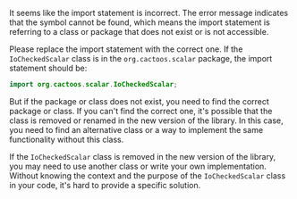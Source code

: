 It seems like the import statement is incorrect. The error message indicates that the symbol cannot be found, which means the import statement is referring to a class or package that does not exist or is not accessible.

Please replace the import statement with the correct one. If the `IoCheckedScalar` class is in the `org.cactoos.scalar` package, the import statement should be:

```java
import org.cactoos.scalar.IoCheckedScalar;
```

But if the package or class does not exist, you need to find the correct package or class. If you can't find the correct one, it's possible that the class is removed or renamed in the new version of the library. In this case, you need to find an alternative class or a way to implement the same functionality without this class. 

If the `IoCheckedScalar` class is removed in the new version of the library, you may need to use another class or write your own implementation. Without knowing the context and the purpose of the `IoCheckedScalar` class in your code, it's hard to provide a specific solution.